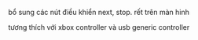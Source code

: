 
bổ sung các nút điều khiển next, stop. rết trên màn hinh

tương thích với xbox controller và usb generic controller 
